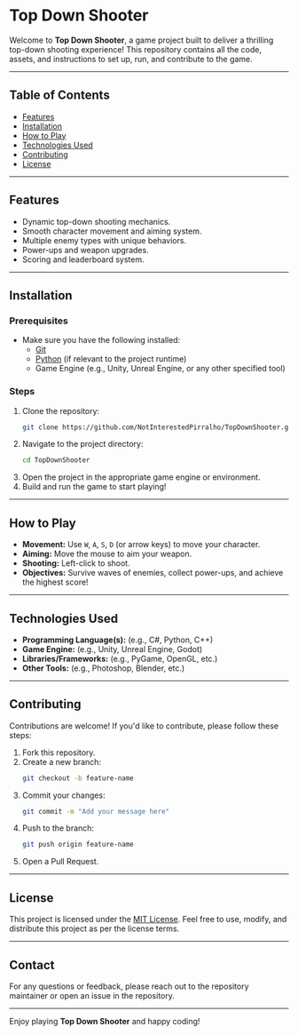 # Top Down Shooter

Welcome to **Top Down Shooter**, a game project built to deliver a thrilling top-down shooting experience! This repository contains all the code, assets, and instructions to set up, run, and contribute to the game.

---

## Table of Contents
- [Features](#features)
- [Installation](#installation)
- [How to Play](#how-to-play)
- [Technologies Used](#technologies-used)
- [Contributing](#contributing)
- [License](#license)

---

## Features
- Dynamic top-down shooting mechanics.
- Smooth character movement and aiming system.
- Multiple enemy types with unique behaviors.
- Power-ups and weapon upgrades.
- Scoring and leaderboard system.

---

## Installation

### Prerequisites
- Make sure you have the following installed:
  - [Git](https://git-scm.com/)
  - [Python](https://www.python.org/) (if relevant to the project runtime)
  - Game Engine (e.g., Unity, Unreal Engine, or any other specified tool)

### Steps
1. Clone the repository:
   ```bash
   git clone https://github.com/NotInterestedPirralho/TopDownShooter.git
   ```
2. Navigate to the project directory:
   ```bash
   cd TopDownShooter
   ```
3. Open the project in the appropriate game engine or environment.
4. Build and run the game to start playing!

---

## How to Play
- **Movement:** Use `W`, `A`, `S`, `D` (or arrow keys) to move your character.
- **Aiming:** Move the mouse to aim your weapon.
- **Shooting:** Left-click to shoot.
- **Objectives:** Survive waves of enemies, collect power-ups, and achieve the highest score!

---

## Technologies Used
- **Programming Language(s):** (e.g., C#, Python, C++)
- **Game Engine:** (e.g., Unity, Unreal Engine, Godot)
- **Libraries/Frameworks:** (e.g., PyGame, OpenGL, etc.)
- **Other Tools:** (e.g., Photoshop, Blender, etc.)

---

## Contributing

Contributions are welcome! If you'd like to contribute, please follow these steps:
1. Fork this repository.
2. Create a new branch:
   ```bash
   git checkout -b feature-name
   ```
3. Commit your changes:
   ```bash
   git commit -m "Add your message here"
   ```
4. Push to the branch:
   ```bash
   git push origin feature-name
   ```
5. Open a Pull Request.

---

## License
This project is licensed under the [MIT License](LICENSE). Feel free to use, modify, and distribute this project as per the license terms.

---

## Contact
For any questions or feedback, please reach out to the repository maintainer or open an issue in the repository.

---

Enjoy playing **Top Down Shooter** and happy coding!
